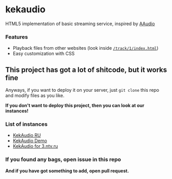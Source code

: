 # kekaudio
HTML5 implementation of basic streaming service, inspired by [AAudio](https://koke228.ru/anusaudio)
### Features
- Playback files from other websites (look inside [`/track/1/index.html`](https://github.com/kektris/kekaudio/blob/main/track/1/index.html))
- Easy customization with CSS
## This project has got a lot of shitcode, but it works fine
Anyways, if you want to deploy it on your server, just `git clone` this repo and modify files as you like.

**If you don't want to deploy this project, then you can look at our instances!**
### List of instances
- [KekAudio RU](https://u30.veliona.no/kekaudio)
- [KekAudio Demo](https://kekaudio.vercel.app)
- [KekAudio for 3.ntv.ru](http://3.ntv.ru/public/files/11830523)
### If you found any bags, open issue in this repo
**And if you have got something to add, open pull request.**
